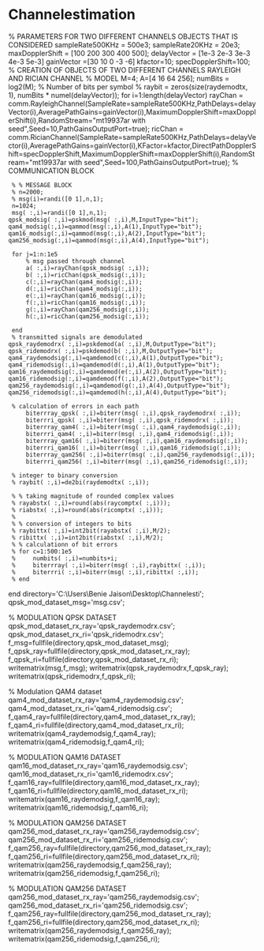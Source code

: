 

















# Channelestimation

% PARAMETERS FOR TWO DIFFERENT CHANNELS OBJECTS THAT IS CONSIDERED
sampleRate500KHz = 500e3;
sampleRate20KHz  = 20e3;
maxDopplerShift  = [100 200 300 400 500]; 
delayVector = [1e-3  2e-3  3e-3  4e-3 5e-3]
gainVector  =[30 10 0 -3 -6] 
kfactor=10;
specDopplerShift=100;
% CREATION OF OBJECTS OF TWO DIFFERENT CHANNELS RAYLEIGH AND RICIAN CHANNEL
% MODEL
M=4; 
A=[4 16 64 256];
numBits = log2(M); % Number of bits per symbol
% raybit = zeros(size(raydemodtx, 1), numBits * numel(delayVector));
for i=1:length(delayVector)
    rayChan = comm.RayleighChannel(SampleRate=sampleRate500KHz,PathDelays=delayVector(i),AveragePathGains=gainVector(i),MaximumDopplerShift=maxDopplerShift(i),RandomStream="mt19937ar with seed",Seed=10,PathGainsOutputPort=true);
    ricChan = comm.RicianChannel(SampleRate=sampleRate500KHz,PathDelays=delayVector(i),AveragePathGains=gainVector(i),KFactor=kfactor,DirectPathDopplerShift=specDopplerShift,MaximumDopplerShift=maxDopplerShift(i),RandomStream="mt19937ar with seed",Seed=100,PathGainsOutputPort=true);
    % COMMUNICATION BLOCK

     % % MESSAGE BLOCK
     % n=2000;
     % msg(i)=randi([0 1],n,1);
     n=1024;
     msg( :,i)=randi([0 1],n,1);
    qpsk_modsig( :,i)=pskmod(msg( :,i),M,InputType="bit");
    qam4_modsig(:,i)=qammod(msg(:,i),A(1),InputType="bit");
    qam16_modsig(:,i)=qammod(msg(:,i),A(2),InputType="bit");
    qam256_modsig(:,i)=qammod(msg(:,i),A(4),InputType="bit");

     for j=1:n:1e5
         % msg passed through channel
         a( :,i)=rayChan(qpsk_modsig( :,i));
         b( :,i)=ricChan(qpsk_modsig(:,i));
         c(:,i)=rayChan(qam4_modsig(:,i));
         d(:,i)=ricChan(qam4_modsig(:,i));
         e(:,i)=rayChan(qam16_modsig(:,i));
         f(:,i)=ricChan(qam16_modsig(:,i));
         g(:,i)=rayChan(qam256_modsig(:,i));
         h(:,i)=ricChan(qam256_modsig(:,i));

     end
     % transmitted signals are demodulated
    qpsk_raydemodrx( :,i)=pskdemod(a( :,i),M,OutputType="bit");
    qpsk_ridemodrx( :,i)=pskdemod(b( :,i),M,OutputType="bit");
    qam4_raydemodsig(:,i)=qamdemod(c(:,i),A(1),OutputType="bit");
    qam4_ridemodsig(:,i)=qamdemod(d(:,i),A(1),OutputType="bit");
    qam16_raydemodsig(:,i)=qamdemod(e(:,i),A(2),OutputType="bit");
    qam16_ridemodsig(:,i)=qamdemod(f(:,i),A(2),OutputType="bit");
    qam256_raydemodsig(:,i)=qamdemod(g(:,i),A(4),OutputType="bit");
    qam256_ridemodsig(:,i)=qamdemod(h(:,i),A(4),OutputType="bit");

     % calculation of errors in each path
         biterrray_qpsk( :,i)=biterr(msg( :,i),qpsk_raydemodrx( :,i));
         biterrri_qpsk( :,i)=biterr(msg( :,i),qpsk_ridemodrx( :,i));
         biterrray_qam4( :,i)=biterr(msg( :,i),qam4_raydemodsig(:,i));
         biterrri_qam4( :,i)=biterr(msg( :,i),qam4_ridemodsig(:,i));
         biterrray_qam16( :,i)=biterr(msg( :,i),qam16_raydemodsig(:,i));
         biterrri_qam16( :,i)=biterr(msg( :,i),qam16_ridemodsig(:,i));
         biterrray_qam256( :,i)=biterr(msg( :,i),qam256_raydemodsig(:,i));
         biterrri_qam256( :,i)=biterr(msg( :,i),qam256_ridemodsig(:,i));
    
     % integer to binary conversion 
     % raybit( :,i)=de2bi(raydemodtx( :,i));
    
     % % taking magnitude of rounded complex values
     % rayabstx( :,i)=round(abs(raycomptx( :,i)));
     % riabstx( :,i)=round(abs(ricomptx( :,i)));
     % 
     % % conversion of integers to bits
     % raybittx( :,i)=int2bit(rayabstx( :,i),M/2);
     % ribittx( :,i)=int2bit(riabstx( :,i),M/2);
     % % calculationn of bit errors
     % for c=1:500:1e5
     %     numbits( :,i)=numbits+i;
     %     biterrray( :,i)=biterr(msg( :,i),raybittx( :,i));
     %     biterrri( :,i)=biterr(msg( :,i),ribittx( :,i));
     % end
end
directory='C:\Users\Benie Jaison\Desktop\Channelesti';
qpsk_mod_dataset_msg='msg.csv';

% MODULATION QPSK DATASET
qpsk_mod_dataset_rx_ray='qpsk_raydemodrx.csv';
qpsk_mod_dataset_rx_ri='qpsk_ridemodrx.csv';
f_msg=fullfile(directory,qpsk_mod_dataset_msg);
f_qpsk_ray=fullfile(directory,qpsk_mod_dataset_rx_ray);
f_qpsk_ri=fullfile(directory,qpsk_mod_dataset_rx_ri);
writematrix(msg,f_msg);
writematrix(qpsk_raydemodrx,f_qpsk_ray);
writematrix(qpsk_ridemodrx,f_qpsk_ri);

%  Modulation QAM4 dataset
qam4_mod_dataset_rx_ray='qam4_raydemodsig.csv';
qam4_mod_dataset_rx_ri='qam4_ridemodsig.csv';
f_qam4_ray=fullfile(directory,qam4_mod_dataset_rx_ray);
f_qam4_ri=fullfile(directory,qam4_mod_dataset_rx_ri);
writematrix(qam4_raydemodsig,f_qam4_ray);
writematrix(qam4_ridemodsig,f_qam4_ri);

% MODULATION QAM16 DATASET
qam16_mod_dataset_rx_ray='qam16_raydemodsig.csv';
qam16_mod_dataset_rx_ri='qam16_ridemodrx.csv';
f_qam16_ray=fullfile(directory,qam16_mod_dataset_rx_ray);
f_qam16_ri=fullfile(directory,qam16_mod_dataset_rx_ri);
writematrix(qam16_raydemodsig,f_qam16_ray);
writematrix(qam16_ridemodsig,f_qam16_ri);

% MODULATION QAM256 DATASET
qam256_mod_dataset_rx_ray='qam256_raydemodsig.csv';
qam256_mod_dataset_rx_ri='qam256_ridemodsig.csv';
f_qam256_ray=fullfile(directory,qam256_mod_dataset_rx_ray);
f_qam256_ri=fullfile(directory,qam256_mod_dataset_rx_ri);
writematrix(qam256_raydemodsig,f_qam256_ray);
writematrix(qam256_ridemodsig,f_qam256_ri);

% MODULATION QAM256 DATASET
qam256_mod_dataset_rx_ray='qam256_raydemodsig.csv';
qam256_mod_dataset_rx_ri='qam256_ridemodsig.csv';
f_qam256_ray=fullfile(directory,qam256_mod_dataset_rx_ray);
f_qam256_ri=fullfile(directory,qam256_mod_dataset_rx_ri);
writematrix(qam256_raydemodsig,f_qam256_ray);
writematrix(qam256_ridemodsig,f_qam256_ri);
